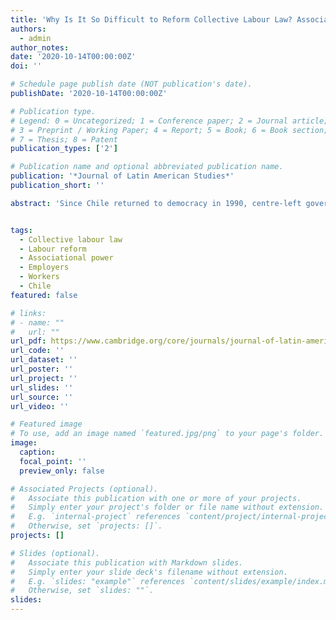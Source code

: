 ```yaml
---
title: 'Why Is It So Difficult to Reform Collective Labour Law? Associational Power and Policy Continuity in Chile in Comparative Perspective'
authors:
  - admin
author_notes:
date: '2020-10-14T00:00:00Z'
doi: ''

# Schedule page publish date (NOT publication's date).
publishDate: '2020-10-14T00:00:00Z'

# Publication type.
# Legend: 0 = Uncategorized; 1 = Conference paper; 2 = Journal article;
# 3 = Preprint / Working Paper; 4 = Report; 5 = Book; 6 = Book section;
# 7 = Thesis; 8 = Patent
publication_types: ['2']

# Publication name and optional abbreviated publication name.
publication: '*Journal of Latin American Studies*'
publication_short: ''

abstract: 'Since Chile returned to democracy in 1990, centre-left governments have tried to reform the provisions on collective bargaining, strikes and unions established by the Pinochet dictatorship. Between 2015 and 2016 President Michelle Bachelet made the latest attempt to reform them. Despite favourable conditions, the changes were modest. This article explains why this is so. Drawing upon the notion of ‘associational power’ and through comparisons with labour reforms in Argentina, Brazil and Uruguay, this article suggests that the imbalance between workers’ and employers’ collective power is key for explaining why pro-labour reforms fail.'


tags:
  - Collective labour law
  - Labour reform
  - Associational power
  - Employers
  - Workers
  - Chile
featured: false

# links:
# - name: ""
#   url: ""
url_pdf: https://www.cambridge.org/core/journals/journal-of-latin-american-studies/article/abs/why-is-it-so-difficult-to-reform-collective-labour-law-associational-power-and-policy-continuity-in-chile-in-comparative-perspective/8FDB12EAC98AA62B9C70639289560066
url_code: ''
url_dataset: ''
url_poster: ''
url_project: ''
url_slides: ''
url_source: ''
url_video: ''

# Featured image
# To use, add an image named `featured.jpg/png` to your page's folder.
image:
  caption: 
  focal_point: ''
  preview_only: false

# Associated Projects (optional).
#   Associate this publication with one or more of your projects.
#   Simply enter your project's folder or file name without extension.
#   E.g. `internal-project` references `content/project/internal-project/index.md`.
#   Otherwise, set `projects: []`.
projects: []

# Slides (optional).
#   Associate this publication with Markdown slides.
#   Simply enter your slide deck's filename without extension.
#   E.g. `slides: "example"` references `content/slides/example/index.md`.
#   Otherwise, set `slides: ""`.
slides:
---
```


